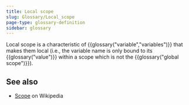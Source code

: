 ```yaml
---
title: Local scope
slug: Glossary/Local_scope
page-type: glossary-definition
sidebar: glossary
---
```


Local scope is a characteristic of {{glossary("variable","variables")}} that makes them local (i.e., the variable name is only bound to its {{glossary("value")}} within a scope which is not the {{glossary("global scope")}}).

## See also

- [Scope](<https://en.wikipedia.org/wiki/Scope_(computer_science)>) on Wikipedia
